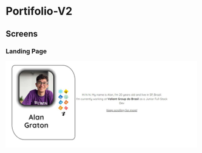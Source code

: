 # Portifolio-V2

## Screens

### Landing Page

![Landing Page](./public/prototypes/LandingPage.jpg)
